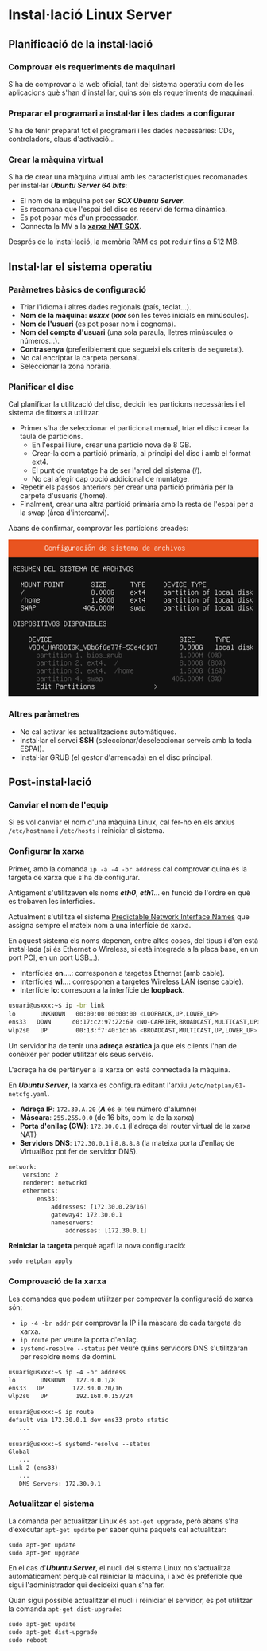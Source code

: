 # Instal·lació Linux Server

## Planificació de la instal·lació

### Comprovar els requeriments de maquinari

S'ha de comprovar a la web oficial, tant del sistema operatiu com de les aplicacions què s'han d'instal·lar, quins són els requeriments de maquinari.

### Preparar el programari a instal·lar i les dades a configurar

S'ha de tenir preparat tot el programari i les dades necessàries: CDs, controladors, claus d'activació...

### Crear la màquina virtual

S'ha de crear una màquina virtual amb les característiques recomanades per instal·lar _**Ubuntu Server 64 bits**_:

* El nom de la màquina pot ser _**SOX Ubuntu Server**_.
* Es recomana que l'espai del disc es reservi de forma dinàmica.
* Es pot posar més d'un processador.
* Connecta la MV a la [ **xarxa NAT SOX**](https://www.virtualbox.org/manual/ch06.html).

Després de la instal·lació, la memòria RAM es pot reduir fins a 512 MB.

## Instal·lar el sistema operatiu

### Paràmetres bàsics de configuració

* Triar l'idioma i altres dades regionals \(país, teclat...\).
* **Nom de la  màquina**: _**usxxx**_ \(_**xxx**_ són les teves inicials en minúscules\).
* **Nom de l'usuari** \(es pot posar nom i cognoms\).
* **Nom del compte d'usuari** \(una sola paraula, lletres minúscules o números...\).
* **Contrasenya** \(preferiblement que segueixi els criteris de seguretat\).
* No cal encriptar la carpeta personal.
* Seleccionar la zona horària.

### Planificar el disc

Cal planificar la utilització del disc, decidir les particions necessàries i el sistema de fitxers a utilitzar.

* Primer s'ha de seleccionar el particionat manual, triar el disc i crear la taula de particions.
  * En l'espai lliure, crear una partició nova de 8 GB.
  * Crear-la com a partició primària, al principi del disc i amb el format ext4.
  * El punt de muntatge ha de ser l'arrel del sistema \(/\).
  * No cal afegir cap opció addicional de muntatge.
* Repetir els passos anteriors per crear una partició primària per la carpeta d'usuaris \(/home\).
* Finalment, crear una altra partició primària amb la resta de l'espai per a la swap \(àrea d'intercanvi\).

Abans de confirmar, comprovar les particions creades:

![](../../.gitbook/assets/us-instalacio-particions.png)

### Altres paràmetres

* No cal activar les actualitzacions automàtiques.
* Instal·lar el servei **SSH** \(seleccionar/deseleccionar serveis amb la tecla ESPAI\).
* Instal·lar GRUB \(el gestor d'arrencada\) en el disc principal.

## Post-instal·lació

### Canviar el nom de l'equip

Si es vol canviar el nom d'una màquina Linux, cal fer-ho en els arxius `/etc/hostname` i `/etc/hosts` i reiniciar el sistema.

### Configurar la xarxa

Primer, amb la comanda `ip -a -4 -br address` cal comprovar quina és la targeta de xarxa que s'ha de configurar.

Antigament s'utilitzaven els noms _**eth0**_, _**eth1**_... en funció de l'ordre en què es trobaven les interfícies.

Actualment s'utilitza el sistema [Predictable Network Interface Names](https://www.freedesktop.org/wiki/Software/systemd/PredictableNetworkInterfaceNames/) que assigna sempre el mateix nom a una interfície de xarxa.

En aquest sistema els noms depenen, entre altes coses, del tipus i d'on està instal·lada \(si és Ethernet o Wireless, si està integrada a la placa base, en un port PCI, en un port USB...\).

* Interfícies **en**....: corresponen a targetes Ethernet \(amb cable\).
* Interfícies **wl**...: corresponen a targetes Wireless LAN \(sense cable\).
* Interfície **lo**: correspon a la interfície de **loopback**.

```bash
usuari@usxxx:~$ ip -br link
lo       UNKNOWN   00:00:00:00:00:00 <LOOPBACK,UP,LOWER_UP>
ens33   DOWN      d0:17:c2:97:22:69 <NO-CARRIER,BROADCAST,MULTICAST,UP>
wlp2s0   UP        00:13:f7:40:1c:a6 <BROADCAST,MULTICAST,UP,LOWER_UP>
```

Un servidor ha de tenir una **adreça estàtica** ja que els clients l'han de conèixer per poder utilitzar els seus serveis.

L'adreça ha de pertànyer a la xarxa on està connectada la màquina.

En _**Ubuntu Server**_, la xarxa es configura editant l'arxiu `/etc/netplan/01-netcfg.yaml`.

* **Adreça IP**: `172.30.A.20` \(_**A**_ és el teu número d'alumne\)
* **Màscara**: `255.255.0.0` \(de 16 bits, com la de la xarxa\)
* **Porta d'enllaç \(GW\)**: `172.30.0.1` \(l'adreça del router virtual de la xarxa NAT\)
* **Servidors DNS**: `172.30.0.1` i `8.8.8.8` \(la mateixa porta d'enllaç de VirtualBox pot fer de servidor DNS\).

```text
network:
    version: 2
    renderer: networkd
    ethernets:
        ens33:
            addresses: [172.30.0.20/16]
            gateway4: 172.30.0.1
            nameservers:
                addresses: [172.30.0.1]
```

**Reiniciar la targeta** perquè agafi la nova configuració:

```text
sudo netplan apply
```

### Comprovació de la xarxa

Les comandes que podem utilitzar per comprovar la configuració de xarxa són:

* `ip -4 -br addr` per comprovar la IP i la màscara de cada targeta de xarxa.
* `ip route` per veure la porta d'enllaç.
* `systemd-resolve --status` per veure quins servidors DNS s'utilitzaran per resoldre noms de domini.

```text
usuari@usxxx:~$ ip -4 -br address
lo       UNKNOWN   127.0.0.1/8 
ens33   UP        172.30.0.20/16
wlp2s0   UP        192.168.0.157/24 

usuari@usxxx:~$ ip route
default via 172.30.0.1 dev ens33 proto static
   ...

usuari@usxxx:~$ systemd-resolve --status
Global
   ...
Link 2 (ens33)
   ...
   DNS Servers: 172.30.0.1
```

### Actualitzar el sistema

La comanda per actualitzar Linux és `apt-get upgrade`, però abans s'ha d'executar `apt-get update` per saber quins paquets cal actualitzar:

```text
sudo apt-get update
sudo apt-get upgrade
```

En el cas d'_**Ubuntu Server**_, el nucli del sistema Linux no s'actualitza automàticament perquè cal reiniciar la màquina, i això és preferible que sigui l'administrador qui decideixi quan s'ha fer.

Quan sigui possible actualitzar el nucli i reiniciar el servidor, es pot utilitzar la comanda `apt-get dist-upgrade`:

```text
sudo apt-get update
sudo apt-get dist-upgrade
sudo reboot
```

